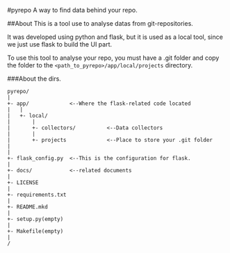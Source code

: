 #pyrepo
A way to find data behind your repo.

##About
This is a tool use to analyse datas from git-repositories.

It was developed using python and flask, but it is used as a local tool, since we just use flask to build the UI part.

To use this tool to analyse your repo, you must have a .git folder and copy the folder to the `<path_to_pyrepo>/app/local/projects` directory.

###About the dirs.
```
pyrepo/
|
+- app/				<--Where the flask-related code located
|	|
|	+- local/
|		|
|		+- collectors/			<--Data collectors	
|		|
|		+- projects				<--Place to store your .git folder
|
|
+- flask_config.py	<--This is the configuration for flask.
|
+- docs/			<--related documents
|
+- LICENSE
|
+- requirements.txt
|
+- README.mkd
|
+- setup.py(empty)
|
+- Makefile(empty)
|
/
```
